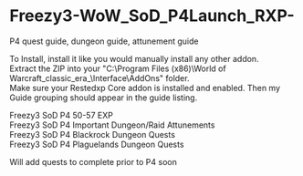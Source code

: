 # Freezy3-WoW_SoD_P4Launch_RXP-
P4 quest guide, dungeon guide, attunement guide

To Install, install it like you would manually install any other addon.  
Extract the ZIP into your "C:\Program Files (x86)\World of Warcraft\_classic_era_\Interface\AddOns" folder.  
Make sure your Restedxp Core addon is installed and enabled. Then my Guide grouping should appear in the guide listing.


Freezy3 SoD P4 50-57 EXP  
Freezy3 SoD P4 Important Dungeon/Raid Attunements  
Freezy3 SoD P4 Blackrock Dungeon Quests  
Freezy3 SoD P4 Plaguelands Dungeon Quests  

Will add quests to complete prior to P4 soon
